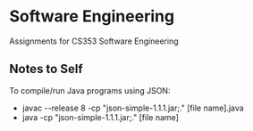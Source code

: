 # Software Engineering
Assignments for CS353 Software Engineering


## Notes to Self
To compile/run Java programs using JSON:
- javac --release 8 -cp "json-simple-1.1.1.jar;." [file name].java
- java -cp "json-simple-1.1.1.jar;." [file name]
